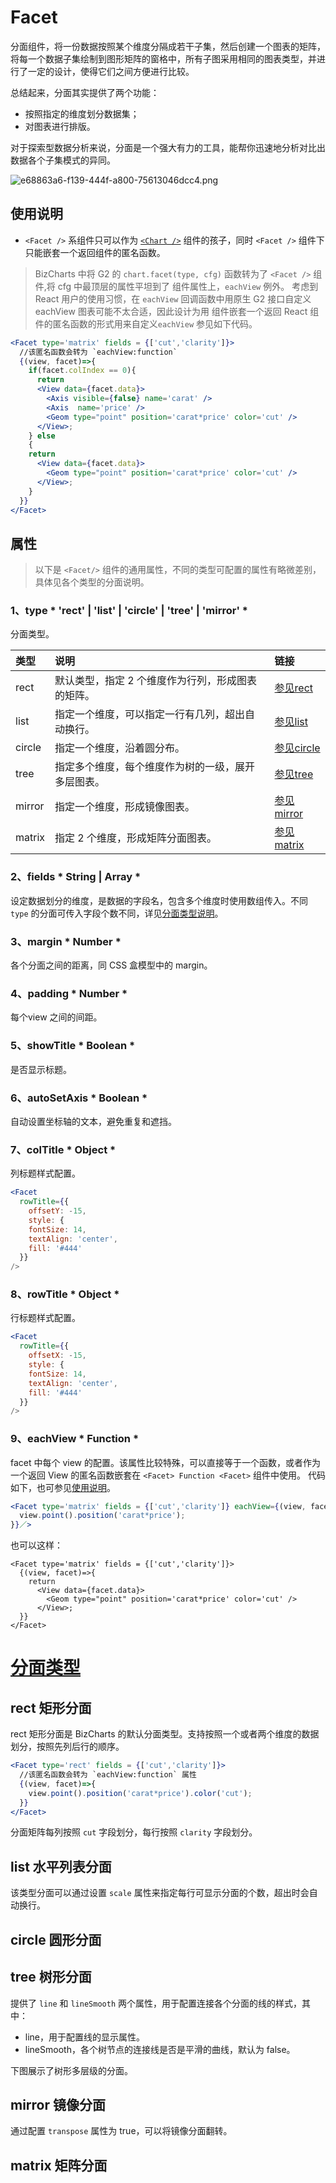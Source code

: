 
# Facet
分面组件，将一份数据按照某个维度分隔成若干子集，然后创建一个图表的矩阵，将每一个数据子集绘制到图形矩阵的窗格中，所有子图采用相同的图表类型，并进行了一定的设计，使得它们之间方便进行比较。

总结起来，分面其实提供了两个功能：
- 按照指定的维度划分数据集；
- 对图表进行排版。


对于探索型数据分析来说，分面是一个强大有力的工具，能帮你迅速地分析对比出数据各个子集模式的异同。

![e68863a6-f139-444f-a800-75613046dcc4.png](https://gw.alipayobjects.com/zos/rmsportal/HlUJdjfYCEeeOKsBREnp.png)

<span id="shuoming"></span>

## 使用说明
- `<Facet />` 系组件只可以作为 [`<Chart />`](chart.md) 组件的孩子，同时 `<Facet />` 组件下只能嵌套一个返回组件的匿名函数。

> BizCharts 中将 G2 的 `chart.facet(type, cfg)` 函数转为了 `<Facet />` 组件,将 cfg 中最顶层的属性平坦到了 <Facet /> 组件属性上，`eachView` 例外。
> 考虑到 React 用户的使用习惯，在 `eachView` 回调函数中用原生 G2 接口自定义 eachView 图表可能不太合适，因此设计为用 <Facet />组件嵌套一个返回 React 组件的匿名函数的形式用来自定义`eachView` 参见如下代码。
```jsx
<Facet type='matrix' fields = {['cut','clarity']}>
  //该匿名函数会转为 `eachView:function`
  {(view, facet)=>{
    if(facet.colIndex == 0){
	  return
	  <View data={facet.data}>
		<Axis visible={false} name='carat' />
		<Axis  name='price' />
		<Geom type="point" position='carat*price' color='cut' />
	  </View>;
	} else
	{
	return
	  <View data={facet.data}>
	    <Geom type="point" position='carat*price' color='cut' />
	  </View>;
	}
  }}
</Facet>
```

## 属性
>以下是 `<Facet/>` 组件的通用属性，不同的类型可配置的属性有略微差别，具体见各个类型的分面说明。

### 1、type 	* 'rect' | 'list' | 'circle' | 'tree' | 'mirror' *
分面类型。

|类型	|说明| 链接|
|  :--  |  :--  | :--|
|rect	|默认类型，指定 2 个维度作为行列，形成图表的矩阵。| [参见rect](#rect) |
|list	|指定一个维度，可以指定一行有几列，超出自动换行。| [参见list](#list) |
|circle	|指定一个维度，沿着圆分布。| [参见circle](#circle) |
|tree	|指定多个维度，每个维度作为树的一级，展开多层图表。| [参见tree](#tree) |
|mirror	|指定一个维度，形成镜像图表。| [参见mirror](#mirror) |
|matrix	|指定 2 个维度，形成矩阵分面图表。| [参见matrix](#matrix) |

### 2、fields 	* String | Array *
设定数据划分的维度，是数据的字段名，包含多个维度时使用数组传入。不同 `type` 的分面可传入字段个数不同，详见[分面类型说明](#facetType)。

### 3、margin 	* Number *
各个分面之间的距离，同 CSS 盒模型中的 margin。

### 4、padding 	* Number *
每个view 之间的间距。

### 5、showTitle 	* Boolean *
是否显示标题。

### 6、autoSetAxis 	* Boolean *
自动设置坐标轴的文本，避免重复和遮挡。

### 7、colTitle 	* Object *
列标题样式配置。
```jsx
<Facet
  rowTitle={{
	offsetY: -15,
	style: {
	fontSize: 14,
	textAlign: 'center',
	fill: '#444'
  }}
/>
```

### 8、rowTitle 	* Object *
行标题样式配置。
```jsx
<Facet
  rowTitle={{
	offsetX: -15,
	style: {
	fontSize: 14,
	textAlign: 'center',
	fill: '#444'
  }}
/>
```

### 9、eachView 	* Function *
facet 中每个 view 的配置。该属性比较特殊，可以直接等于一个函数，或者作为一个返回 View 的匿名函数嵌套在 `<Facet> Function <Facet>` 组件中使用。
代码如下，也可参见[使用说明](#shuoming)。
```jsx
<Facet type='matrix' fields = {['cut','clarity']} eachView={(view, facet) => {
  view.point().position('carat*price');
}}／>
```

也可以这样：
```
<Facet type='matrix' fields = {['cut','clarity']}>
  {(view, facet)=>{
	return
	  <View data={facet.data}>
	    <Geom type="point" position='carat*price' color='cut' />
	  </View>;
  }}
</Facet>
```

<span id="facetType"></span>
# [分面类型](#facetType)

<span id="rect"></span>
## rect 矩形分面
rect 矩形分面是 BizCharts 的默认分面类型。支持按照一个或者两个维度的数据划分，按照先列后行的顺序。
```jsx
<Facet type='rect' fields = {['cut','clarity']}>
  //该匿名函数会转为 `eachView:function` 属性
  {(view, facet)=>{
    view.point().position('carat*price').color('cut');
  }}
</Facet>
```
分面矩阵每列按照 `cut` 字段划分，每行按照 `clarity` 字段划分。

<span id="list"></span>
## list 水平列表分面
该类型分面可以通过设置 `scale` 属性来指定每行可显示分面的个数，超出时会自动换行。

<span id="circle"></span>
## circle 圆形分面

<span id="tree"></span>
## tree 树形分面
提供了 `line` 和 `lineSmooth` 两个属性，用于配置连接各个分面的线的样式，其中：

- line，用于配置线的显示属性。
- lineSmooth，各个树节点的连接线是否是平滑的曲线，默认为 false。

下图展示了树形多层级的分面。

<span id="mirror"></span>
## mirror 镜像分面
通过配置 `transpose` 属性为 true，可以将镜像分面翻转。

<span id="matrix"></span>
## matrix 矩阵分面
